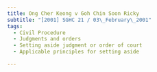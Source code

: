 ```yaml
---
title: Ong Cher Keong v Goh Chin Soon Ricky
subtitle: "[2001] SGHC 21 / 03\_February\_2001"
tags:
  - Civil Procedure
  - Judgments and orders
  - Setting aside judgment or order of court
  - Applicable principles for setting aside

---
```


